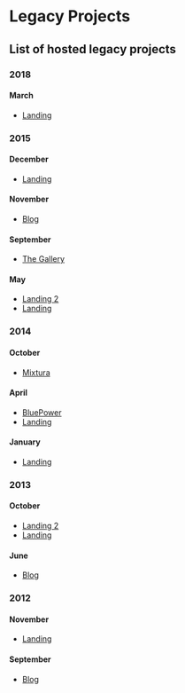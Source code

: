 # Legacy Projects
## List of hosted legacy projects

### 2018
#### March
- [Landing](http://landing180318.legacy.shengslogar.com)


### 2015
#### December
- [Landing](http://landing151212.legacy.shengslogar.com)

#### November
- [Blog](http://blog15.legacy.shengslogar.com)

#### September
- [The Gallery](http://thegallery.legacy.shengslogar.com/)

#### May
- [Landing 2](http://landing150515.legacy.shengslogar.com)
- [Landing](http://landing150512.legacy.shengslogar.com)


### 2014
#### October
- [Mixtura](http://mixtura.legacy.shengslogar.com)
<!--
- [Landing](http://landing140215.legacy.shengslogar.com/)
-->

#### April
- [BluePower](http://bluepower.legacy.shengslogar.com/)
- [Landing](http://legacy140428.legacy.shengslogar.com)

#### January
- [Landing](http://landing140125.legacy.shengslogar.com/)


### 2013
#### October
- [Landing 2](http://landing131026.legacy.shengslogar.com/)
- [Landing](http://landing131006.legacy.shengslogar.com/)

<!--
#### July
- [Landing](http://landing130718.legacy.shengslogar.com/)
-->

#### June
<!--
- [Landing](http://landing130607.legacy.shengslogar.com/)
-->
- [Blog](http://blog13.legacy.shengslogar.com/)

<!--
#### April
- [WRPL](http://wrpl.legacy.shengslogar.com)
-->

### 2012
#### November
- [Landing](http://landing121117.legacy.shengslogar.com/)

#### September
- [Blog](http://blog12.legacy.shengslogar.com/)
<!--
- [Virtual Windows 8](http://virtualwindows8.legacy.shengslogar.com)
-->
